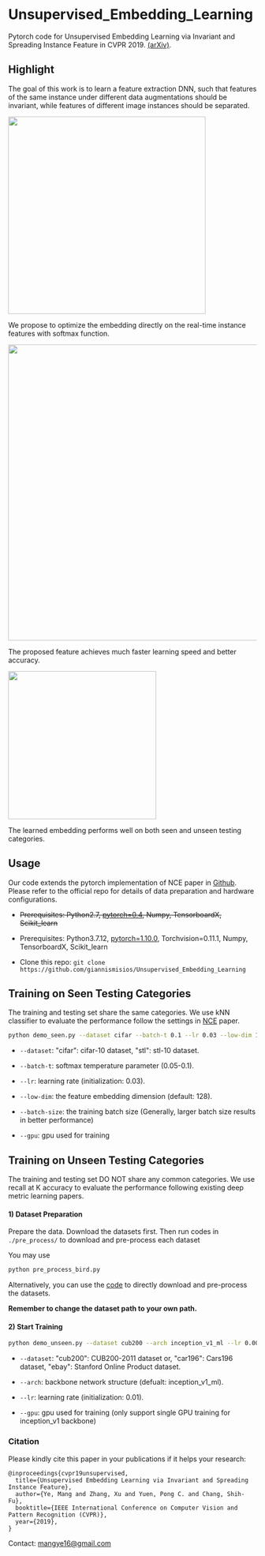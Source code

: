 # Unsupervised_Embedding_Learning

Pytorch code for Unsupervised Embedding Learning via Invariant and Spreading Instance Feature in CVPR 2019. [(arXiv)](https://arxiv.org/abs/1904.03436).

## Highlight

The goal of this work is to learn a feature extraction DNN, such that features of the same instance under different data augmentations should be invariant, while features of different image instances should be separated.

<img src="./fig/Motivation.png" width="400">

We propose to optimize the embedding directly on the real-time instance features with softmax function.

<img src="./fig/Pipeline.png" width="600">

The proposed feature achieves much faster learning speed and better accuracy.

<img src="./fig/Performance.png" width="300">

The learned embedding performs well on both seen and unseen testing categories.

## Usage

Our code extends the pytorch implementation of NCE paper in [Github](https://github.com/zhirongw/lemniscate.pytorch). 
Please refer to the official repo for details of data preparation and hardware configurations.

- ~~Prerequisites: Python2.7, [pytorch=0.4](http://pytorch.org), Numpy, TensorboardX, Scikit_learn~~
- Prerequisites: Python3.7.12, [pytorch=1.10.0](http://pytorch.org), Torchvision=0.11.1, Numpy, TensorboardX, Scikit_learn

- Clone this repo: `git clone https://github.com/giannismisios/Unsupervised_Embedding_Learning`

## Training on Seen Testing Categories

The training and testing set share the same categories. We use kNN classifier to evaluate the performance follow the settings in [NCE](https://arxiv.org/pdf/1805.01978.pdf) paper.

```bash
python demo_seen.py --dataset cifar --batch-t 0.1 --lr 0.03 --low-dim 128 --batch-size 128 --gpu 0,1,2,3
```

  - `--dataset`: "cifar": cifar-10 dataset, "stl": stl-10 dataset.
  
  - `--batch-t`: softmax temperature parameter (0.05-0.1).
  
  - `--lr`: learning rate (initialization: 0.03).
  
  - `--low-dim`: the feature embedding dimension (default: 128).
  
  - `--batch-size`: the training batch size (Generally, larger batch size results in better performance)
  
  - `--gpu`: gpu used for training 

## Training on Unseen Testing Categories

The training and testing set DO NOT share any common categories. We use recall at K accuracy to evaluate the performance following existing deep metric learning papers.

#### 1) Dataset Preparation

  Prepare the data. Download the datasets first. Then run codes in `./pre_process/` to download and pre-process each dataset

  You may use 
  ```bash
  python pre_process_bird.py
  ```
  Alternatively, you can use the [code](https://github.com/ColumbiaDVMM/Heated_Up_Softmax_Embedding/tree/master/dataset) to directly  download and pre-process the datasets.

  **Remember to change the dataset path to your own path.**

#### 2) Start Training

```bash
python demo_unseen.py --dataset cub200 --arch inception_v1_ml --lr 0.001 --low-dim 128 --batch-size 64 --gpu 0
```

  - `--dataset`: "cub200": CUB200-2011 dataset or, "car196": Cars196 dataset, "ebay": Stanford Online Product dataset.
  
  - `--arch`: backbone network structure (defualt: inception_v1_ml).
  
  - `--lr`: learning rate (initialization: 0.01).
  
  - `--gpu`: gpu used for training (only support single GPU training for inception_v1 backbone)
  
  
### Citation

Please kindly cite this paper in your publications if it helps your research:
```
@inproceedings{cvpr19unsupervised,
  title={Unsupervised Embedding Learning via Invariant and Spreading Instance Feature},
  author={Ye, Mang and Zhang, Xu and Yuen, Pong C. and Chang, Shih-Fu},
  booktitle={IEEE International Conference on Computer Vision and Pattern Recognition (CVPR)},
  year={2019},
}
```

Contact: mangye16@gmail.com
